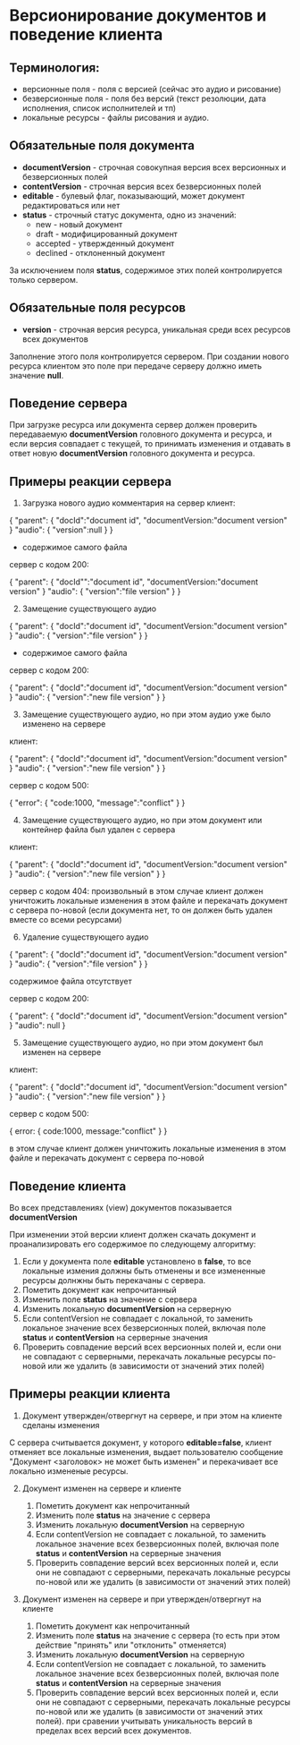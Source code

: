 Версионирование документов и поведение клиента
================================

Терминология:
-------------------------------

* версионные поля - поля с версией (сейчас это аудио и рисование)
* безверсионные поля - поля без версий (текст резолюции, дата исполнения, список исполнителей и тп)
* локальные ресурсы - файлы рисования и аудио.

Обязательные поля документа
-------------------------------

* **documentVersion** - строчная совокупная версия всех версионных и безверсионных полей
* **contentVersion** - строчная версия всех безверсионных полей
* **editable** - булевый флаг, показывающий, может документ редактироваться или нет
* **status** - строчный статус документа, одно из значений:
	* new - новый документ
	* draft - модифицированный документ
	* accepted - утвержденный документ
	* declined - отклоненный документ

За исключением поля **status**, содержимое этих полей контролируется только сервером.

Обязательные поля ресурсов
-------------------------------
* **version** - строчная версия ресурса, уникальная среди всех ресурсов всех документов

Заполнение этого поля контролируется сервером. При создании нового ресурса клиентом это поле при передаче серверу должно иметь значение **null**.

Поведение сервера
-------------------------------
При загрузке ресурса или документа сервер должен проверить передаваемую **documentVersion** головного документа и ресурса, и если версия совпадает с текущей, то принимать изменения и  отдавать в ответ новую **documentVersion** головного документа и ресурса.

Примеры реакции сервера
-------------------------------
1. Загрузка нового аудио комментария на сервер
клиент:

{
	"parent":
	{
		"docId":"document id",
		"documentVersion:"document version"
	}
	"audio":
	{
		"version":null
	}
}

+ содержимое самого файла

сервер с кодом 200:

{
	"parent":
	{
		"docId"":"document id",
		"documentVersion:"document version"
	}
	"audio":
	{
		"version":"file version"
	}
}

2. Замещение существующего аудио

{
	"parent":
	{
		"docId":"document id",
		"documentVersion:"document version"
	}
	"audio":
	{
		"version":"file version"
	}
}

+ содержимое самого файла

сервер с кодом 200:

{
	"parent":
	{
		"docId":"document id",
		"documentVersion:"document version"
	}
	"audio":
	{
		"version":"new file version"
	}
}

3. Замещение существующего аудио, но при этом аудио уже было изменено на сервере

клиент:

{
	"parent":
	{
		"docId":"document id",
		"documentVersion:"document version"
	}
	"audio":
	{
		"version":"new file version"
	}
}

сервер с кодом 500:

{
	"error":
	{
		"code:1000,
		"message":"conflict"
	}
}

4. Замещение существующего аудио, но при этом документ или контейнер файла был удален с сервера

клиент:

{
	"parent":
	{
		"docId":"document id",
		"documentVersion:"document version"
	}
	"audio":
	{
		"version":"new file version"
	}
}

сервер с кодом 404:
произвольный
в этом случае клиент должен уничтожить локальные изменения в этом файле и перекачать документ с сервера по-новой (если документа нет, то он должен быть удален вместе со всеми ресурсами)

6. Удаление существующего аудио

{
	"parent":
	{
		"docId":"document id",
		"documentVersion:"document version"
	}
	"audio":
	{
		"version":"file version"
	}
}

содержимое файла отсутствует

сервер с кодом 200:

{
	"parent":
	{
		"docId":"document id",
		"documentVersion:"document version"
	}
	"audio": null
}

5. Замещение существующего аудио, но при этом документ был изменен на сервере

клиент:

{
	"parent":
	{
		"docId":"document id",
		"documentVersion:"document version"
	}
	"audio":
	{
		"version":"new file version"
	}
}

сервер с кодом 500:

{
	error:
	{
		code:1000,
		message:"conflict"
	}
}

в этом случае клиент должен уничтожить локальные изменения в этом файле и перекачать документ с сервера по-новой

Поведение клиента
-------------------------------

Во всех представлениях (view) документов показывается **documentVersion**

При изменении этой версии клиент должен скачать документ и проанализировать его содержимое по следующему алгоритму:

1. Если у документа поле **editable** установлено в **false**, то все локальные измения должны быть отменены и все измененные ресурсы долнжны быть перекачаны с сервера.
2. Пометить документ как непрочитанный
3. Изменить поле **status** на значение с сервера
4. Изменить локальную **documentVersion** на серверную
5. Если contentVersion не совпадает с локальной, то заменить локальное значение всех безверсионных полей, включая поле **status** и **contentVersion** на серверные значения
6. Проверить совпадение версий всех версионных полей и, если они не совпадают с серверными, перекачать локальные ресурсы по-новой или же удалить (в зависимости от значений этих полей)

Примеры реакции клиента
-------------------------------

1. Документ утвержден/отвергнут на сервере, и при этом на клиенте сделаны изменения

С сервера считывается документ, у которого **editable=false**, клиент отменяет все локальные изменения, выдает пользователю сообщение "Документ <заголовок> не может быть изменен" и перекачивает все локально измененые ресурсы.

2. Документ изменен на сервере и клиенте

	1. Пометить документ как непрочитанный
	2. Изменить поле **status** на значение с сервера
	3. Изменить локальную **documentVersion** на серверную
	4. Если contentVersion не совпадает с локальной, то заменить локальное значение всех безверсионных полей, включая поле **status** и **contentVersion** на серверные значения
	5. Проверить совпадение версий всех версионных полей и, если они не совпадают с серверными, перекачать локальные ресурсы по-новой или же удалить (в зависимости от значений этих полей)

3. Документ изменен на сервере и при утвержден/отвергнут на клиенте

	1. Пометить документ как непрочитанный
	2. Изменить поле **status** на значение с сервера (то есть при этом действие "принять" или "отклонить" отменяется)
	3. Изменить локальную **documentVersion** на серверную
	4. Если contentVersion не совпадает с локальной, то заменить локальное значение всех безверсионных полей, включая поле **status** и **contentVersion** на серверные значения
	5. Проверить совпадение версий всех версионных полей и, если они не совпадают с серверными, перекачать локальные ресурсы по-новой или же удалить (в зависимости от значений этих полей). при сравении учитывать уникальность версий в пределах всех версий всех документов.